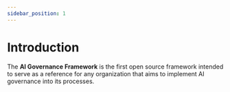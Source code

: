 ```yaml
---
sidebar_position: 1
---
```


# Introduction

The **AI Governance Framework** is the first open source framework intended to serve as a reference for any organization that aims to implement AI governance into its processes.